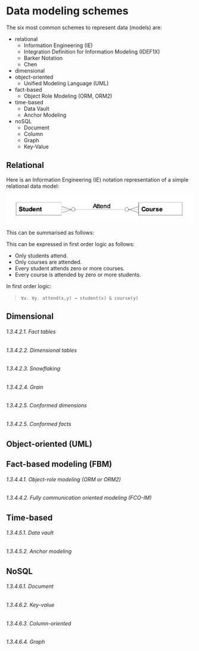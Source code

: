 # Data modeling schemes

The six most common schemes to represent data (models) are:
- relational
  - Information Engineering (IE)
  - Integration Definition for Information Modeling (IDEF1X)
  - Barker Notation
  - Chen
- dimensional
- object-oriented
  - Unified Modeling Language (UML)
- fact-based
  - Object Role Modeling (ORM, ORM2)
- time-based
  - Data Vault
  - Anchor Modeling 
- noSQL
  - Document
  - Column
  - Graph
  - Key-Value


## Relational

Here is an Information Engineering (IE) notation representation of a simple relational data model:

![a simple relational data model](images/dm-1.png)

This can be summarised as follows:

This can be expressed in first order logic as follows:
- Only students attend.
- Only courses are attended.
- Every student attends zero or more courses.
- Every course is attended by zero or more students.

In first order logic:
> `∀x. ∀y. attend(x,y) → student(x) & course(y)`




## Dimensional

###### 1.3.4.2.1. Fact tables

###### 1.3.4.2.2. Dimensional tables

###### 1.3.4.2.3. Snowflaking

###### 1.3.4.2.4. Grain 

###### 1.3.4.2.5. Conformed dimensions

###### 1.3.4.2.5. Conformed facts

## Object-oriented (UML)

## Fact-based modeling (FBM) 

###### 1.3.4.4.1. Object-role modeling (ORM or ORM2)

###### 1.3.4.4.2. Fully communication oriented modeling (FCO-IM) 

## Time-based

###### 1.3.4.5.1. Data vault

###### 1.3.4.5.2. Anchor modeling 

## NoSQL

###### 1.3.4.6.1. Document

###### 1.3.4.6.2. Key-value

###### 1.3.4.6.3. Column-oriented

###### 1.3.4.6.4. Graph

